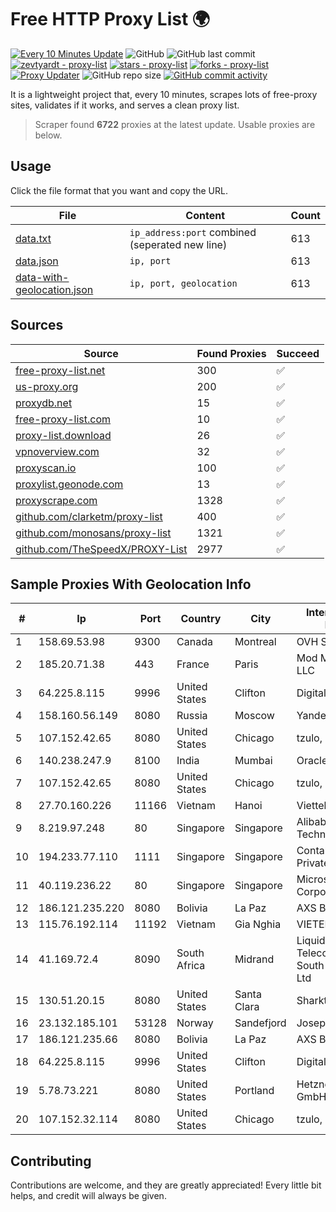 
# Free HTTP Proxy List 🌍

[![Every 10 Minutes Update](https://github.com/mertguvencli/http-proxy-list/actions/workflows/main.yml/badge.svg?branch=main)](https://github.com/mertguvencli/http-proxy-list/actions/workflows/main.yml)
![GitHub](https://img.shields.io/github/license/mertguvencli/http-proxy-list)
![GitHub last commit](https://img.shields.io/github/last-commit/mertguvencli/http-proxy-list)
[![zevtyardt - proxy-list](https://img.shields.io/static/v1?label=zevtyardt&message=proxy-list&color=blue&logo=github)](https://github.com/zevtyardt/proxy-list "Go to GitHub repo")
[![stars - proxy-list](https://img.shields.io/github/stars/zevtyardt/proxy-list?style=social)](https://github.com/zevtyardt/proxy-list)
[![forks - proxy-list](https://img.shields.io/github/forks/zevtyardt/proxy-list?style=social)](https://github.com/zevtyardt/proxy-list)
[![Proxy Updater](https://github.com/zevtyardt/proxy-list/workflows/Proxy%20Updater/badge.svg)](https://github.com/zevtyardt/proxy-list/actions?query=workflow:"Proxy+Updater")
![GitHub repo size](https://img.shields.io/github/repo-size/zevtyardt/proxy-list)
[![GitHub commit activity](https://img.shields.io/github/commit-activity/m/zevtyardt/proxy-list?logo=commits)](https://github.com/zevtyardt/proxy-list/commits/main)

It is a lightweight project that, every 10 minutes, scrapes lots of free-proxy sites, validates if it works, and serves a clean proxy list.

> Scraper found **6722** proxies at the latest update. Usable proxies are below.

## Usage

Click the file format that you want and copy the URL.

|File|Content|Count|
|----|-------|-----|
|[data.txt](https://raw.githubusercontent.com/mertguvencli/http-proxy-list/main/proxy-list/data.txt)|`ip_address:port` combined (seperated new line)|613|
|[data.json](https://raw.githubusercontent.com/mertguvencli/http-proxy-list/main/proxy-list/data.json)|`ip, port`|613|
|[data-with-geolocation.json](https://raw.githubusercontent.com/mertguvencli/http-proxy-list/main/proxy-list/data-with-geolocation.json)|`ip, port, geolocation`|613|

## Sources

|Source|Found Proxies|Succeed|
|------|-------------|-------|
|[free-proxy-list.net](https://free-proxy-list.net)|300|✅|
|[us-proxy.org](https://www.us-proxy.org)|200|✅|
|[proxydb.net](http://proxydb.net)|15|✅|
|[free-proxy-list.com](https://free-proxy-list.com/?page=&port=&type%5B%5D=http&type%5B%5D=https&up_time=0&search=Search)|10|✅|
|[proxy-list.download](https://www.proxy-list.download/HTTP)|26|✅|
|[vpnoverview.com](https://vpnoverview.com/privacy/anonymous-browsing/free-proxy-servers)|32|✅|
|[proxyscan.io](https://www.proxyscan.io)|100|✅|
|[proxylist.geonode.com](https://proxylist.geonode.com/api/proxy-list?limit=300&page=1&sort_by=lastChecked&sort_type=desc&protocols=http,https)|13|✅|
|[proxyscrape.com](https://api.proxyscrape.com/v2/?request=displayproxies&protocol=http&timeout=10000&country=all&ssl=all&anonymity=all)|1328|✅|
|[github.com/clarketm/proxy-list](https://raw.githubusercontent.com/clarketm/proxy-list/master/proxy-list-raw.txt)|400|✅|
|[github.com/monosans/proxy-list](https://raw.githubusercontent.com/monosans/proxy-list/main/proxies/http.txt)|1321|✅|
|[github.com/TheSpeedX/PROXY-List](https://raw.githubusercontent.com/TheSpeedX/PROXY-List/master/http.txt)|2977|✅|


## Sample Proxies With Geolocation Info

|#|Ip|Port|Country|City|Internet Service Provider|
|-|--|----|-------|----|-------------------------|
|1|158.69.53.98|9300|Canada|Montreal|OVH SAS|
|2|185.20.71.38|443|France|Paris|Mod Mission Critical LLC|
|3|64.225.8.115|9996|United States|Clifton|DigitalOcean, LLC|
|4|158.160.56.149|8080|Russia|Moscow|Yandex.Cloud LLC|
|5|107.152.42.65|8080|United States|Chicago|tzulo, inc.|
|6|140.238.247.9|8100|India|Mumbai|Oracle Corporation|
|7|107.152.42.65|8080|United States|Chicago|tzulo, inc.|
|8|27.70.160.226|11166|Vietnam|Hanoi|Viettel Group|
|9|8.219.97.248|80|Singapore|Singapore|Alibaba (US) Technology Co., Ltd.|
|10|194.233.77.110|1111|Singapore|Singapore|Contabo Asia Private Limited|
|11|40.119.236.22|80|Singapore|Singapore|Microsoft Corporation|
|12|186.121.235.220|8080|Bolivia|La Paz|AXS Bolivia S. A.|
|13|115.76.192.114|11192|Vietnam|Gia Nghia|VIETELGPRS|
|14|41.169.72.4|8090|South Africa|Midrand|Liquid Telecommunications South Africa (Pty) Ltd|
|15|130.51.20.15|8080|United States|Santa Clara|Sharktech|
|16|23.132.185.101|53128|Norway|Sandefjord|Joseph Farnell|
|17|186.121.235.66|8080|Bolivia|La Paz|AXS Bolivia S. A.|
|18|64.225.8.115|9996|United States|Clifton|DigitalOcean, LLC|
|19|5.78.73.221|8080|United States|Portland|Hetzner Online GmbH|
|20|107.152.32.114|8080|United States|Chicago|tzulo, inc.|



## Contributing

Contributions are welcome, and they are greatly appreciated! Every
little bit helps, and credit will always be given.

